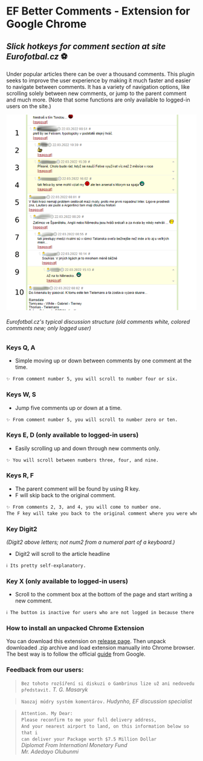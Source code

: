 # EF Better Comments - Extension for Google Chrome

## _Slick hotkeys for comment section at site Eurofotbal.cz_ ⚽

Under popular articles there can be over a thousand comments. This plugin seeks to improve the user experience by making it much faster and easier to navigate between comments. It has a variety of navigation options, like scrolling solely between new comments, or jump to the parent comment and much more. (Note that some functions are only available to logged-in users on the site.)

![](docs/images/EFcz2.png)

###### Eurofotbal.cz's typical discussion structure (old comments white, colored comments new; only logged user)

### Keys Q, A

- Simple moving up or down between comments by one comment at the time.

```sh
✨ From comment number 5, you will scroll to number four or six.
```

### Keys W, S

- Jump five comments up or down at a time.

```sh
✨ From comment number 5, you will scroll to number zero or ten.
```

### Keys E, D (only available to logged-in users)

- Easily scrolling up and down through new comments only.

```sh
✨ You will scroll between numbers three, four, and nine.
```

### Keys R, F

- The parent comment will be found by using R key.
- F will skip back to the original comment.

```sh
✨ From comments 2, 3, and 4, you will come to number one.
The F key will take you back to the original comment where you were when you jumped to the parent.
```

### Key Digit2

_(Digit2 above letters; not num2 from a numeral part of a keyboard.)_

- Digit2 will scroll to the article headline

```sh
ℹ️ Its pretty self-explanatory.
```

### Key X (only available to logged-in users)

- Scroll to the comment box at the bottom of the page and start writing a new comment.

```sh
ℹ️ The button is inactive for users who are not logged in because there is no textarea for them.
```

### How to install an unpacked Chrome Extension

You can download this extension on [release page](https://github.com/Canario5/EfJumpComments/releases). Then unpack downloaded .zip archive and load extension manually into Chrome browser. The best way is to follow the official [guide](https://developer.chrome.com/docs/extensions/mv3/getstarted/#unpacked) from Google.

### Feedback from our users:

> `Bez tohoto rozšíření si diskuzi o Gambrinus lize už ani nedovedu představit.` _T. G. Masaryk_

> `Naozaj múdry systém komentárov.` _Hudynho, EF discussion specialist_

> `Attention. My Dear:`  
> `Please reconfirm to me your full delivery address,`  
> `And your nearest airport to land, on this information below so that i`  
> `can deliver your Package worth $7.5 Million Dollar`  
> _Diplomat From Internationl Monetary Fund_  
> _Mr. Adedayo Olubunmi_
